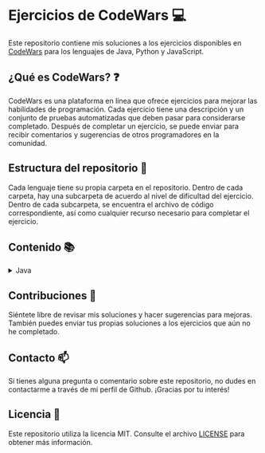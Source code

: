 # Ejercicios de CodeWars :computer:

Este repositorio contiene mis soluciones a los ejercicios disponibles en [CodeWars](https://www.codewars.com) para los
lenguajes de Java, Python y JavaScript.

## ¿Qué es CodeWars? :question:

CodeWars es una plataforma en línea que ofrece ejercicios para mejorar las habilidades de programación. Cada ejercicio
tiene una descripción y un conjunto de pruebas automatizadas que deben pasar para considerarse completado. Después de
completar un ejercicio, se puede enviar para recibir comentarios y sugerencias de otros programadores en la comunidad.

## Estructura del repositorio :file_folder:

Cada lenguaje tiene su propia carpeta en el repositorio. Dentro de cada carpeta, hay una subcarpeta de acuerdo al nivel
de dificultad del ejercicio. Dentro de cada subcarpeta, se encuentra el archivo de código correspondiente, así como
cualquier recurso necesario para completar el ejercicio.

## Contenido :books:

<details>
  <summary>Java</summary>
  <ul>
    <details>
      <summary>8 kyu</summary>
      <ol type="1">
        <li><a href="/src/main/java/kyu8/Quadrant.java">Quadrants</a></li>
        <li><a href="/src/main/java/kyu8/QuarterOfTheYear.java">Quarter of the year</a></li>
        <li><a href="/src/main/java/kyu8/WolvesAndSheep.java">A wolf in sheep's clothing</a></li>
        <li><a href="/src/main/java/kyu8/TotalPoints.java">Total amount of points</a></li>
        <li><a href="/src/main/java/kyu8/Pillars.java">Pillars</a></li>
        <li><a href="/src/main/java/kyu8/TwiceAsOld.java">Twice as old</a></li>
        <li><a href="/src/main/java/kyu8/SumOfDifferencesInArray.java">Sum of differences in array</a></li>
        <li><a href="/src/main/java/kyu8/JustCountSheep.java">If you can't sleep, just count sheep!!</a></li>
        <li><a href="/src/main/java/kyu8/AreaOrPerimeter.java">Area or Perimeter</a></li>
        <li><a href="/src/main/java/kyu8/CatYearsDogYears.java">Cat years, Dog years</a></li>
        <li><a href="/src/main/java/kyu8/ReversedSequence.java">Reversed sequence</a></li>
        <li><a href="/src/main/java/kyu8/TheFeastOfManyBeasts.java">The Feast of Many Beasts</a></li>
        <li><a href="/src/main/java/kyu8/MultiplicationTableForNumber.java">Multiplication table for number</a></li>
        <li><a href="/src/main/java/kyu8/DayOfWeek.java">Return the day</a></li>
        <li><a href="/src/main/java/kyu8/CenturyFromYear.java">Century From Year</a></li>
        <li><a href="/src/main/java/kyu8/SimpleMultiplication.java">Simple multiplication</a></li>
        <li><a href="/src/main/java/kyu8/SortMyTextbooks.java">Sort My Textbooks</a></li>
        <li><a href="/src/main/java/kyu8/InvertValues.java">Invert values</a></li>
        <li><a href="/src/main/java/kyu8/WillThereBeEnoughSpace.java">Will there be enough space?</a></li>
        <li><a href="/src/main/java/kyu8/IsHeGonnaSurvive.java">Is he gonna survive?</a></li>
        <li><a href="/src/main/java/kyu8/SwitchItUp.java">Switch it Up!</a></li>
        <li><a href="/src/main/java/kyu8/FindThePosition.java">Find the position!</a></li>
        <li><a href="/src/main/java/kyu8/WillYouMakeIt.java">Will you make it?</a></li>
        <li><a href="/src/main/java/kyu8/ArrayPlusArray.java">Array plus array</a></li>
        <li><a href="/src/main/java/kyu8/AllStarCodeChallenge.java">All Star Code Challenge </a></li>
        <li><a href="/src/main/java/kyu8/TrafficLights.java">Traffic light</a></li>
        <li><a href="/src/main/java/kyu8/ReduceButGrow.java">Reduce but Grow</a></li>
        <li><a href="/src/main/java/kyu8/SumMixedArray.java">Sum Mixed Array</a></li>
        <li><a href="/src/main/java/kyu8/RemoveStringSpaces.java">Remove String Spaces</a></li>
        <li><a href="/src/main/java/kyu8/ConvertAStringToAnArray.java">Convert a string to an array</a></li>
        <li><a href="/src/main/java/kyu8/CalculateAverage.java">Calculate average</a></li>
        <li><a href="/src/main/java/kyu8/StringRepeat.java">String repeat</a></li>
        <li><a href="/src/main/java/kyu8/MakeUpperCase.java">Make UpperCase</a></li>
        <li><a href="/src/main/java/kyu8/LostWithoutAMap.java">Lost Without a Map</a></li>
        <li><a href="/src/main/java/kyu8/FakeBinary.java">Fake Binary</a></li>
        <li><a href="/src/main/java/kyu8/AbbreviateATwoWordName.java">Abbreviate a Two Word Name</a></li>
        <li><a href="/src/main/java/kyu8/FindMaximumAndMinimumValuesOfAList.java">Find Maximum and Minimum Values of a List</a></li>
        <li><a href="/src/main/java/kyu8/SumOfPositive.java">Sum of positive</a></li>
        <li><a href="/src/main/java/kyu8/RemoveExclamationMarks.java">Remove exclamation marks</a></li>
        <li><a href="/src/main/java/kyu8/YouOnlyNeedOne.java">You only need one</a></li>
        <li><a href="/src/main/java/kyu8/BasicMathematicalOperations.java">Basic Mathematical Operations</a></li>
        <li><a href="/src/main/java/kyu8/NoZerosForHeros.java">No zeros for heros</a></li>
        <li><a href="/src/main/java/kyu8/OppositeNumber.java">Opposite number</a></li>
        <li><a href="/src/main/java/kyu8/DoubleChar.java">Double Char</a></li>
        <li><a href="/src/main/java/kyu8/CountTheMonkeys.java">Count the Monkeys!</a></li>
        <li><a href="/src/main/java/kyu8/RemoveFirstAndLastCharacter.java">Remove First and Last Character</a></li>
        <li><a href="/src/main/java/kyu8/SumWithoutHighestAndLowestNumber.java">Sum without highest and lowest number</a></li>
        <li><a href="/src/main/java/kyu8/CountOfPositivesSumOfNegatives.java">Count of positives / sum of negatives</a></li>
        <li><a href="/src/main/java/kyu8/DidSheSayHallo.java">Did she say hallo?</a></li>
        <li><a href="/src/main/java/kyu8/MessiGoalsFunction.java">Grasshopper - Messi goals function</a></li>
        <li><a href="/src/main/java/kyu8/HowGoodAreYouReally.java">How good are you really?</a></li>
        <li><a href="/src/main/java/kyu8/FilteringEvenNumbers.java">Filtering even numbers (Bug Fixes)</a></li>
        <li><a href="/src/main/java/kyu8/GrasshopperSummation.java">Grasshopper - Summation</a></li>
        <li><a href="/src/main/java/kyu8/GrasshopperBasicFunctionFixer.java">Grasshopper - Basic Function Fixer</a></li>
        <li><a href="/src/main/java/kyu8/GrasshopperMessiGoals.java">Grasshopper - Messi Goals</a></li>
        <li><a href="/src/main/java/kyu8/GrasshopperDebugSayHello.java">Grasshopper - Debug sayHello</a></li>
        <li><a href="/src/main/java/kyu8/ThirdAngleOfATriangle.java">Third Angle of a Triangle</a></li>
        <li><a href="/src/main/java/kyu8/PythagoreanTriple.java">Pythagorean Triple</a></li>
        <li><a href="/src/main/java/kyu8/GrasshopperGradeBook.java">Grasshopper - Grade book</a></li>
        <li><a href="/src/main/java/kyu8/AlternatingCase.java">Alternating Case</a></li>
        <li><a href="/src/main/java/kyu8/ClassicHelloWorld.java">Classic Hello World</a></li>
        <li><a href="/src/main/java/kyu8/ReversedStrings.java">Reversed Strings</a></li>
        <li><a href="/src/main/java/kyu8/ConvertANumberToAString.java">Convert a Number to a String</a></li>
        <li><a href="/src/main/java/kyu8/ConvertAStringToANumber.java">Convert a String to a Number</a></li>
        <li><a href="/src/main/java/kyu8/GrasshopperPersonalizedMessage.java">Grasshopper - Personalized Message</a></li>
        <li><a href="/src/main/java/kyu8/ReturningStrings.java">Returning Strings</a></li>
        <li><a href="/src/main/java/kyu8/VowelRemover.java">Vowel remover</a></li>
        <li><a href="/src/main/java/kyu8/WelcomeToTheCity.java">Welcome to the City</a></li>
        <li><a href="/src/main/java/kyu8/AreYouPlayingBanjo.java">Are You Playing Banjo?</a></li>
        <li><a href="/src/main/java/kyu8/WellOfIdeasEasyVersion.java">Well of Ideas - Easy Version</a></li>
        <li><a href="/src/main/java/kyu8/TheWideMouthedFrog.java">The Wide-Mouthed frog!</a></li>
        <li><a href="/src/main/java/kyu8/SortAndStar.java">Sort and Star</a></li>
        <li><a href="/src/main/java/kyu8/CorrectTheMistakesOfTheCharacterRecognitionSoftware.java">Correct the mistakes of the character recognition software</a></li>
        <li><a href="/src/main/java/kyu8/ConvertABooleanToAString.java">Convert a Boolean to a String</a></li>
        <li><a href="/src/main/java/kyu8/SentenceSmash.java">Sentence Smash</a></li>
        <li><a href="/src/main/java/kyu8/DNAToRNAConversion.java">DNA to RNA Conversion</a></li>
        <li><a href="/src/main/java/kyu8/AStrangeTripToTheMarket.java">A Strange Trip to the Market</a></li>
        <li><a href="/src/main/java/kyu8/RemoveTheTime.java">Remove the time</a></li>
        <li><a href="/src/main/java/kyu8/ArrayMean.java">Grasshopper - Array Mean</a></li>
        <li><a href="/src/main/java/kyu8/SquareNSum.java">Square(n) Sum</a></li>
        <li><a href="/src/main/java/kyu8/LarioAndMuigiPipeProblem.java">Lario and Muigi Pipe Problem</a></li>
        <li><a href="/src/main/java/kyu8/DuckDuckGoose.java">Duck Duck Goose</a></li>
        <li><a href="/src/main/java/kyu8/RemovingElements.java">Removing Elements</a></li>
        <li><a href="/src/main/java/kyu8/VolumeOfACuboid.java">Volume of a Cuboid</a></li>
        <li><a href="/src/main/java/kyu8/SurfaceAreaAndVolumeOfABox.java">Surface Area and Volume of a Box</a></li>
        <li><a href="/src/main/java/kyu8/TheTernaryOperator.java">The Ternary Operator</a></li>
        <li><a href="/src/main/java/kyu8/NameMe.java">This is a problem</a></li>
        <li><a href="/src/main/java/kyu8/SaleHotdogs.java">if..else and ternary operator</a></li>
        <li><a href="/src/main/java/kyu8/BlueAndRedMarbles.java">Blue and red marbles</a></li>
        <li><a href="/src/main/java/kyu8/AreaOfASquare.java">Area of a Square</a></li>
        <li><a href="/src/main/java/kyu8/SquashTheBugsNotThedogs.java">Squash the bugs, not the dogs!</a></li>
        <li><a href="/src/main/java/kyu8/SumSmallNumbers.java">A + B</a></li>
        <li><a href="/src/main/java/kyu8/Multiply.java">Multiply</a></li>
        <li><a href="/src/main/java/kyu8/Swapper.java">Swap Values</a></li>
        <li><a href="/src/main/java/kyu8/HowDoICompareNumbers.java">How do I compare numbers?</a></li>
        <li><a href="/src/main/java/kyu8/IsItADigit.java">is it a digit?</a></li>
        <li><a href="/src/main/java/kyu8/SimpleValidationOfAUsernameWithRegex.java">Simple validation of a username with regex</a></li>
        <li><a href="/src/main/java/kyu8/EvenOrOdd.java">Even or Odd</a></li>
        <li><a href="/src/main/java/kyu8/KeepHydrated.java">Keep Hydrated!</a></li>
        <li><a href="/src/main/java/kyu8/CheckForFactor.java">Check for factor</a></li>
        <li><a href="/src/main/java/kyu8/DutyFree.java">Duty Free</a></li>
        <li><a href="/src/main/java/kyu8/PowersOfTwo.java">Powers of 2</a></li>
        <li><a href="/src/main/java/kyu8/IsYourPeriodLate.java">Is your period late?</a></li>
        <li><a href="/src/main/java/kyu8/Ship.java">Object Oriented Piracy</a></li>
        <li><a href="/src/main/java/kyu8/Ghost.java">Color Ghost</a></li>
        <li><a href="/src/main/java/kyu8/God.java">Basic subclasses - Adam and Eve</a></li>
        <li><a href="/src/main/java/kyu8/Cube.java">Playing with cubes I</a></li>
        <li><a href="/src/main/java/kyu8/HQ.java">HQ9+</a></li>
        <li><a href="/src/main/java/kyu8/DifferenceOfVolumesOfCuboids.java">Difference of Volumes of Cuboids</a></li>
        <li><a href="/src/main/java/kyu8/ReplaceAllVowelToExclamationMarkInTheSentence.java">Replace all vowel to exclamation mark in the sentence</a></li>
        <li><a href="/src/main/java/kyu8/IsItEven.java">Is it even?</a></li>
        <li><a href="/src/main/java/kyu8/CalculateBMI.java">Calculate BMI</a></li>
        <li><a href="/src/main/java/kyu8/LeonardoDicaprioAndOscars.java">Leonardo Dicaprio and Oscars</a></li>
        <li><a href="/src/main/java/kyu8/ReturnNegative.java">Return Negative</a></li>
        <li><a href="/src/main/java/kyu8/SchoolPaperwork.java">School Paperwork</a></li>
        <li><a href="/src/main/java/kyu8/Cockroach.java">Cockroach</a></li>
        <li><a href="/src/main/java/kyu8/FormattingDecimalPlaces.java">Formatting decimal places</a></li>
        <li><a href="/src/main/java/kyu8/ParseNiceIntFromCharProblem.java">Parse nice int from char problem</a></li>
        <li><a href="/src/main/java/kyu8/SumOfMultiples.java">Sum of Multiples</a></li>
        <li><a href="/src/main/java/kyu8/SumOfMultiples.java">Rock Paper Scissors!</a></li>
        <li><a href="/src/main/java/kyu8/HelloWorld.java">Hello World</a></li>
        <li><a href="/src/main/java/kyu8/SquaringAnArgument.java">Squaring an argument</a></li>
        <li><a href="/src/main/java/kyu8/SleighAuthentication.java">Sleigh Authentication</a></li>
        <li><a href="/src/main/java/kyu8/KataExampleTwist.java">Kata Example Twist</a></li>
        <li><a href="/src/main/java/kyu8/ConvertBooleanValuesToStringsYesOrNo.java">Convert boolean values to strings Yes or No</a></li>
        <li><a href="/src/main/java/kyu8/SumArrays.java">Sum Arrays</a></li>
        <li><a href="/src/main/java/kyu8/YouCannotCodeUnderPressure.java">You Can't Code Under Pressure</a></li>
        <li><a href="/src/main/java/kyu8/TakeTheFirstNElements.java">Take the First N Elements</a></li>
        <li><a href="/src/main/java/kyu8/TrueForAll.java">True for All</a></li>
        <li><a href="/src/main/java/kyu8/Plural.java">Plural</a></li>
        <li><a href="/src/main/java/kyu8/OppositesAttract.java">Opposites Attract</a></li>
        <li><a href="/src/main/java/kyu8/CountingSheep.java">Counting sheep</a></li>
        <li><a href="/src/main/java/kyu8/ConvertNumberToReversedArrayOfDigits.java">Convert number to reversed array of digits</a></li>
        <li><a href="/src/main/java/kyu8/FindTheSmallestIntegerInTheArray.java">Find the smallest integer in the array</a></li>
        <li><a href="/src/main/java/kyu8/GetCharacterFromASCIIValue.java">get character from ASCII Value</a></li>
        <li><a href="/src/main/java/kyu8/WhatIsBetween.java">What is between?</a></li>
        <li><a href="/src/main/java/kyu8/MergingSortedIntegerArrays.java">Merging sorted integer arrays (without duplicates)</a></li>
        <li><a href="/src/main/java/kyu8/CountByX.java">Count by X</a></li>
        <li><a href="/src/main/java/kyu8/TerminalGameMoveFunction.java">Terminal game move function</a></li>
        <li><a href="/src/main/java/kyu8/Welcome.java">Welcome</a></li>
        <li><a href="/src/main/java/kyu8/PrintingArrayElementsWithCommaDelimiters.java">Printing Array elements with Comma delimiters</a></li>
        <li><a href="/src/main/java/kyu8/RemoveNExclamationMarksInTheSentenceFromLeftToRight.java">Remove n exclamation marks in the sentence from left to right</a></li>
        <li><a href="/src/main/java/kyu8/MultipleOfIndex.java">Multiple of index</a></li>
        <li><a href="/src/main/java/kyu8/SetAlarm.java">Set Alarm</a></li>
        <li><a href="/src/main/java/kyu8/ANeedleInTheHaystack.java">A Needle in the Haystack</a></li>
        <li><a href="/src/main/java/kyu8/XOR.java">Exclusive "or" (xor) Logical Operator</a></li>
        <li><a href="/src/main/java/kyu8/FindTheFirstNonConsecutiveNumber.java">Find the first non-consecutive number</a></li>
        <li><a href="/src/main/java/kyu8/Clock.java">Clock</a></li>
        <li><a href="/src/main/java/kyu8/FuelCalculatorTotalCost.java">Fuel Calculator: Total Cost</a></li>
        <li><a href="/src/main/java/kyu8/StringTemplates.java">String Templates</a></li>
        <li><a href="/src/main/java/kyu8/ReversedWords.java">Reversed Words</a></li>
        <li><a href="/src/main/java/kyu8/KeepUpTheHoop.java">Keep up the hoop</a></li>
        <li><a href="/src/main/java/kyu8/TipCalculator.java">Tip Calculator</a></li>
        <li><a href="/src/main/java/kyu8/IsItANumber.java">Is it a number?</a></li>
        <li><a href="/src/main/java/kyu8/StringyStrings.java">Stringy Strings</a></li>
        <li><a href="/src/main/java/kyu8/ILoveYouALittleALotPassionatelyNotAtAll.java">I love you, a little , a lot, passionately ... not at all</a></li>
        <li><a href="/src/main/java/kyu8/GetTheMeanOfAnArray.java">Get the mean of an array</a></li>
        <li><a href="/src/main/java/kyu8/MyHeadIsAtTheWrongEnd.java">My head is at the wrong end!</a></li>
        <li><a href="/src/main/java/kyu8/UnfinishedLoop.java">Unfinished Loop</a></li>
        <li><a href="/src/main/java/kyu8/JennysSecretMessage.java">Jenny's secret message</a></li>
        <li><a href="/src/main/java/kyu8/PushAnObjectIntoArray.java">Push a hash/an object into array</a></li>
        <li><a href="/src/main/java/kyu8/BasicVariableAssignment.java">Basic variable assignment</a></li>
        <li><a href="/src/main/java/kyu8/DoIGetABonus.java">Do I get a bonus?</a></li>
        <li><a href="/src/main/java/kyu8/IsNDivisibleByXAndY.java">Is n divisible by x and y?</a></li>
        <li><a href="/src/main/java/kyu8/UnexpectedParsing.java">Unexpected parsing</a></li>
        <li><a href="/src/main/java/kyu8/CountOddNumbersBelowN.java">Count Odd Numbers below n</a></li>
        <li><a href="/src/main/java/kyu8/GetNthEvenNumber.java">Get Nth Even Number</a></li>
        <li><a href="/src/main/java/kyu8/StaticElectrickery.java">Static electrickery</a></li>
        <li><a href="/src/main/java/kyu8/ReplaceAllDots.java">Replace all dots</a></li>
        <li><a href="/src/main/java/kyu8/GhostCode.java">Ghost code</a></li>
        <li><a href="/src/main/java/kyu8/HowManyStairsWillSuzukiClimbIn20Years.java">How many stairs will Suzuki climb in 20 years?</a></li>
        <li><a href="/src/main/java/kyu8/DebugCelsiusConverter.java">Debug Celsius Converter</a></li>
        <li><a href="/src/main/java/kyu8/TripleTrouble.java">Triple Trouble</a></li>
        <li><a href="/src/main/java/kyu8/MilesPerGallonToKilometersPerLiter.java">Miles per gallon to kilometers per liter</a></li>
        <li><a href="/src/main/java/kyu8/ToSquareOrNotToSquare.java">To square(root) or not to square(root)</a></li>
        <li><a href="/src/main/java/kyu8/FindNumbersWhichAreDivisibleByGivenNumber.java">Find numbers which are divisible by given number</a></li>
        <li><a href="/src/main/java/kyu8/IndexOfAnElementInAnArray.java">Index of an element in an array</a></li>
        <li><a href="/src/main/java/kyu8/EasyLogs.java">Easy logs</a></li>
        <li><a href="/src/main/java/kyu8/BinToDecimal.java">Bin to Decimal</a></li>
        <li><a href="/src/main/java/kyu8/HexToDecimal.java">Hex to Decimal</a></li>
        <li><a href="/src/main/java/kyu8/ConvertToBinary.java">Convert to Binary</a></li>
        <li><a href="/src/main/java/kyu8/SmallestUnusedID.java">Smallest unused ID</a></li>
        <li><a href="/src/main/java/kyu8/WilsonPrime.java">Wilson primes</a></li>
        <li><a href="/src/main/java/kyu8/CountingCharacters.java">Counting Characters</a></li>
        <li><a href="/src/main/java/kyu8/NameOnBillboard.java">Name on billboard</a></li>
        <li><a href="/src/main/java/kyu8/AgeRangeCompatibilityEquation.java">Age Range Compatibility Equation</a></li>
        <li><a href="/src/main/java/kyu8/FindMultiplesOfANumber.java">Find Multiples of a Number</a></li>
        <li><a href="/src/main/java/kyu8/FindTheIntegral.java">Find the Integral</a></li>
        <li><a href="/src/main/java/kyu8/FindTheSlope.java">Find the Slope</a></li>
        <li><a href="/src/main/java/kyu8/TransportationOnVacation.java">Transportation on vacation</a></li>
        <li><a href="/src/main/java/kyu8/Polygon.java">Circles in Polygons</a></li>
        <li><a href="/src/main/java/kyu8/CompareWithinMargin.java">Compare within margin</a></li>
        <li><a href="/src/main/java/kyu8/HowOldWillIBeIn2099.java">How old will I be in 2099?</a></li>
        <li><a href="/src/main/java/kyu8/DetermineOffspringSexBasedOnGenesXXAndXYChromosomes.java">Determine offspring sex based on genes XX and XY chromosomes</a></li>
        <li><a href="/src/main/java/kyu8/LocalizeTheBarycenterOfATriangle.java">Localize The Barycenter of a Triangle</a></li>
        <li><a href="/src/main/java/kyu8/NeverVisitA.java">Never visit a</a></li>
        <li><a href="/src/main/java/kyu8/PointsOfReflection.java">Points of Reflection</a></li>
        <li><a href="/src/main/java/kyu8/CollatzConjecture.java">Collatz Conjecture</a></li>
        <li><a href="/src/main/java/kyu8/FindNearestSquareNumber.java">Find Nearest square number</a></li>
        <li><a href="/src/main/java/kyu8/GetPlanetNameByID.java">Get Planet Name By ID</a></li>
        <li><a href="/src/main/java/kyu8/SharkPontoon.java">Shark Pontoon</a></li>
        <li><a href="/src/main/java/kyu8/GravityFlip.java">Gravity Flip</a></li>
        <li><a href="/src/main/java/kyu8/UpAndDownTheStringGrows.java">Up and down, the string grows</a></li>
        <li><a href="/src/main/java/kyu8/Codewarrior.java">Codewarrior</a></li>
        <li><a href="/src/main/java/kyu8/StringCombiner.java">Grasshopper - Combine strings</a></li>
        <li><a href="/src/main/java/kyu8/RemoveDuplicatesFromList.java">Remove duplicates from list</a></li>
        <li><a href="/src/main/java/kyu8/TerminalGameCombatFunction.java">Grasshopper - Terminal game combat function</a></li>
        <li><a href="/src/main/java/kyu8/Grader.java">Grader</a></li>
        <li><a href="/src/main/java/kyu8/RemoveAllExclamationMarksFromSentence.java">Remove all exclamation marks from sentence but ensure a exclamation mark at the end of string</a></li>
        <li><a href="/src/main/java/kyu8/MultiplyTheNumber.java">Multiply the number</a></li>
        <li><a href="/src/main/java/kyu8/StringCleaning.java">String cleaning</a></li>
        <li><a href="/src/main/java/kyu8/GrasshopperTerminalGame.java">Grasshopper - Terminal Game 1</a></li>
        <li><a href="/src/main/java/kyu8/Collinearity.java">Collinearity</a></li>
        <li><a href="/src/main/java/kyu8/CSVRepresentationOfArray.java">CSV representation of array</a></li>
        <li><a href="/src/main/java/kyu8/ShortLongShort.java">Short Long Short</a></li>
        <li><a href="/src/main/java/kyu8/TheIfFunction.java">The If Function</a></li>
        <li><a href="/src/main/java/kyu8/GenerateRangeOfIntegers.java">Generate Range Of Integers</a></li>
        <li><a href="/src/main/java/kyu8/IsTheStringUppercase.java">Is the String Uppercase</a></li>
        <li><a href="/src/main/java/kyu8/PriceOfMangoes.java">Price Of Mangoes</a></li>
        <li><a href="/src/main/java/kyu8/StudentsFinalGrade.java">Students Final Grade</a></li>
        <li><a href="/src/main/java/kyu8/FloatingPointComparison.java">Floating point comparison</a></li>
        <li><a href="/src/main/java/kyu8/FindOutWhetherTheShapeIsACube.java">Find Out Whether The Shape Is A Cube</a></li>
        <li><a href="/src/main/java/kyu8/PlayingWithCubesII.java">Playing With Cubes II</a></li>
        <li><a href="/src/main/java/kyu8/ClosestElevator.java">Closest Elevator</a></li>
        <li><a href="/src/main/java/kyu8/ExpressionsMatter.java">Expressions Matter</a></li>
        <li><a href="/src/main/java/kyu8/FindTheForceOfGravityBetweenTwoObjects.java">Find The Force Of Gravity Between Two Objects</a></li>
        <li><a href="/src/main/java/kyu8/AddLength.java">Add Length</a></li>
        <li><a href="/src/main/java/kyu8/IfElseSyntaxDebug.java">Grasshopper - If/else syntax debug</a></li>
        <li><a href="/src/main/java/kyu8/DrawStairs.java">Draw Stairs</a></li>
        <li><a href="/src/main/java/kyu8/DrinkAbout.java">Drink About</a></li>
        <li><a href="/src/main/java/kyu8/MakingSixToast.java">BASIC: Making Six Toast</a></li>
        <li><a href="/src/main/java/kyu8/SumTheStrings.java">Sum The Strings</a></li>
        <li><a href="/src/main/java/kyu8/UsdCny.java">USD CNY</a></li>
        <li><a href="/src/main/java/kyu8/ClassyExtentions.java">Classy Extentions</a></li>
        <li><a href="/src/main/java/kyu8/SimpleCalculator.java">Simple Calculator</a></li>
      </ol>
    </details>
    <details>
      <summary>7 kyu</summary>
      <ol type="1">
        <li><a href="/src/main/java/kyu7/DotCalculator.java">Dot Calculator</a></li>
        <li><a href="/src/main/java/kyu7/Last.java">Last</a></li>
        <li><a href="/src/main/java/kyu7/FunWithListsLength.java">Fun with lists: length</a></li>
        <li><a href="/src/main/java/kyu7/UnluckyDays.java">Unlucky Days</a></li>
        <li><a href="/src/main/java/kyu7/LeapYears.java">Leap Years</a></li>
        <li><a href="/src/main/java/kyu7/AgeIndays.java">Age in days</a></li>
        <li><a href="/src/main/java/kyu7/SumOfOddNumbers.java">Sum of odd numbers</a></li>
        <li><a href="/src/main/java/kyu7/SortArrays.java">Sort arrays</a></li>
        <li><a href="/src/main/java/kyu7/SortTheGiftCode.java">Sort the Gift Code</a></li>
        <li><a href="/src/main/java/kyu7/WithoutTheLetterE.java">Without the letter E</a></li>
        <li><a href="/src/main/java/kyu7/GetTheMiddleCharacter.java">Get the Middle Character</a></li>
        <li><a href="/src/main/java/kyu7/Ch4113ng3.java">Ch4113ng3</a></li>
        <li><a href="/src/main/java/kyu7/RemoveDuplicateWords.java">Remove duplicate words</a></li>
        <li><a href="/src/main/java/kyu7/FindTheIndexOfTheSecondOccurrenceOfALetterInAString.java">Find the index of the second occurrence of a letter in a string</a></li>
        <li><a href="/src/main/java/kyu7/SimpleRemoveDuplicates.java">Simple remove duplicates</a></li>
        <li><a href="/src/main/java/kyu7/SortedYesNoHow.java">Sorted? yes? no? how?</a></li>
        <li><a href="/src/main/java/kyu7/OddEvenStringSort.java">Odd-Even String Sort</a></li>
        <li><a href="/src/main/java/kyu7/HowManyArguments.java">How many arguments</a></li>
        <li><a href="/src/main/java/kyu7/LengthAndTwoValues.java">Length and two values</a></li>
        <li><a href="/src/main/java/kyu7/Null.java">Null</a></li>
        <li><a href="/src/main/java/kyu7/LastSurvivor.java">Last Survivor</a></li>
        <li><a href="/src/main/java/kyu7/DoubleValueEveryNextCall.java">Double value every next call</a></li>
        <li><a href="/src/main/java/kyu7/FourSeven.java">Four/Seven</a></li>
        <li><a href="/src/main/java/kyu7/MaxMinArrays.java">Max-min arrays</a></li>
        <li><a href="/src/main/java/kyu7/IsItNegativeZero.java">Is It Negative Zero</a></li>
        <li><a href="/src/main/java/kyu7/PlusMinusCount.java">Plus - minus - plus - plus - ... - Count</a></li>
        <li><a href="/src/main/java/kyu7/SimpleLetterRemoval.java">Simple letter removal</a></li>
        <li><a href="/src/main/java/kyu7/SimpleStringReversal.java">Simple string reversal</a></li>
        <li><a href="/src/main/java/kyu7/PredictYourAge.java">Predict your age</a></li>
        <li><a href="/src/main/java/kyu7/RemoveConsecutiveDuplicateWords.java">Remove consecutive duplicate words</a></li>
        <li><a href="/src/main/java/kyu7/FixStringCase.java">Fix string case</a></li>
        <li><a href="/src/main/java/kyu7/SingleDigit.java">Single digit</a></li>
        <li><a href="/src/main/java/kyu7/ResponsibleDrinking.java">Responsible Drinking</a></li>
        <li><a href="/src/main/java/kyu7/Fixme1234.java">FIXME: 1, 2, 3, 4</a></li>
        <li><a href="/src/main/java/kyu7/AlternateCapitalization.java">Alternate capitalization</a></li>
        <li><a href="/src/main/java/kyu7/MostDigits.java">Most digits</a></li>
        <li><a href="/src/main/java/kyu7/CountConsonants.java">Count consonants</a></li>
        <li><a href="/src/main/java/kyu7/Covfefe.java">Covfefe</a></li>
        <li><a href="/src/main/java/kyu7/StringMerge.java">String Merge!</a></li>
        <li><a href="/src/main/java/kyu7/EliminateTheIntrudersBitManipulation.java">Eliminate the intruders! Bit manipulation</a></li>
        <li><a href="/src/main/java/kyu7/ReverseTheBitsInAnInteger.java">Reverse the bits in an integer</a></li>
        <li><a href="/src/main/java/kyu7/DeltaBits.java">Delta Bits</a></li>
        <li><a href="/src/main/java/kyu7/IsItAEightBitSignedNumber.java">is it a eight bit signed number?</a></li>
        <li><a href="/src/main/java/kyu7/LombokEncapsulation.java">Lombok Encapsulation</a></li>
        <li><a href="/src/main/java/kyu7/ConsecutiveLetters.java">Consecutive letters</a></li>
        <li><a href="/src/main/java/kyu7/CheckThreeAndTwo.java">Check three and two</a></li>
        <li><a href="/src/main/java/kyu7/FormTheMinimum.java">Form The Minimum</a></li>
        <li><a href="/src/main/java/kyu7/SortingTheOddway.java">Sorting the Odd way!</a></li>
        <li><a href="/src/main/java/kyu7/InspiringStrings.java">Inspiring Strings</a></li>
        <li><a href="/src/main/java/kyu7/DisagreeableAscii.java">Disagreeable ascii</a></li>
        <li><a href="/src/main/java/kyu7/FilterTheNumber.java">Filter the number</a></li>
        <li><a href="/src/main/java/kyu7/Switcheroo.java">Switcheroo</a></li>
        <li><a href="/src/main/java/kyu7/SplitInParts.java">Split In Parts</a></li>
        <li><a href="/src/main/java/kyu7/GreetMe.java">Greet Me</a></li>
        <li><a href="/src/main/java/kyu7/VowelCount.java">Vowel Count</a></li>
        <li><a href="/src/main/java/kyu7/HighestAndLowest.java">Highest and Lowest</a></li>
        <li><a href="/src/main/java/kyu7/AlphabetWar.java">Alphabet war</a></li>
        <li><a href="/src/main/java/kyu7/InsertDashes.java">Insert dashes</a></li>
        <li><a href="/src/main/java/kyu7/ReverseWords.java">Reverse words</a></li>
        <li><a href="/src/main/java/kyu7/CaffeineScript.java">Caffeine Script</a></li>
        <li><a href="/src/main/java/kyu7/KeypadHorror.java">Keypad horror</a></li>
        <li><a href="/src/main/java/kyu7/Backronym.java">makeBackronym</a></li>
        <li><a href="/src/main/java/kyu7/CharacterCounter.java">Character Counter</a></li>
        <li><a href="/src/main/java/kyu7/StringEndsWith.java">String ends with?</a></li>
        <li><a href="/src/main/java/kyu7/ShorterConcatReverseLonger.java">Shorter concat [reverse longer]</a></li>
        <li><a href="/src/main/java/kyu7/ScrabbleScore.java">Scrabble Score</a></li>
        <li><a href="/src/main/java/kyu7/ShiftLeft.java">Shift Left</a></li>
        <li><a href="/src/main/java/kyu7/BuildASquare.java">Build a square</a></li>
        <li><a href="/src/main/java/kyu7/SimpleStringCharacters.java">Simple string characters</a></li>
        <li><a href="/src/main/java/kyu7/PizzaPayments.java">Pizza Payments</a></li>
        <li><a href="/src/main/java/kyu7/IndexedCapitalization.java">Indexed capitalization</a></li>
        <li><a href="/src/main/java/kyu7/SurviveTheAttack.java">Survive the attack</a></li>
        <li><a href="/src/main/java/kyu7/AlphabeticalSequence.java">Alphabetical Sequence</a></li>
        <li><a href="/src/main/java/kyu7/HidePasswordFromJdbcUrl.java">Hide password from jdbc url</a></li>
        <li><a href="/src/main/java/kyu7/SumOfNumbersFrom0ToN.java">Sum of numbers from 0 to N</a></li>
        <li><a href="/src/main/java/kyu7/GetFullName.java">FIXME: Get Full Name</a></li>
        <li><a href="/src/main/java/kyu7/OddOrEven.java">Odd or Even?</a></li>
        <li><a href="/src/main/java/kyu7/WordValues.java">Word values</a></li>
        <li><a href="/src/main/java/kyu7/CatYearsDogYears.java">Cat Years, Dog Years (2)</a></li>
        <li><a href="/src/main/java/kyu7/Incrementer.java">Incrementer</a></li>
        <li><a href="/src/main/java/kyu7/SumOfCubes.java">Sum of Cubes</a></li>
        <li><a href="/src/main/java/kyu7/HoursToSeconds.java">FIXME: Hours to Seconds</a></li>
        <li><a href="/src/main/java/kyu7/ReverseLetter.java">Reverse Letter</a></li>
        <li><a href="/src/main/java/kyu7/DifferenceBetweenYears.java">Difference between years</a></li>
        <li><a href="/src/main/java/kyu7/ShortestWord.java">Shortest Word</a></li>
        <li><a href="/src/main/java/kyu7/SimpleBeadsCount.java">Simple beads count</a></li>
        <li><a href="/src/main/java/kyu7/TidyNumber.java">Tidy Number</a></li>
        <li><a href="/src/main/java/kyu7/SpecialNumber.java">Special Number</a></li>
        <li><a href="/src/main/java/kyu7/MeanVsMedian.java">Mean vs. Median</a></li>
        <li><a href="/src/main/java/kyu7/NumberOfDecimalDigits.java">Number of Decimal Digits</a></li>
        <li><a href="/src/main/java/kyu7/DebugSumOfDigitsOfANumber.java">Debug Sum of Digits of a Number</a></li>
        <li><a href="/src/main/java/kyu7/LetsSplitThisJoint.java">FIXME: Let's split this joint</a></li>
        <li><a href="/src/main/java/kyu7/DigitsExplosion.java">Digits explosion</a></li>
        <li><a href="/src/main/java/kyu7/TwoNumbersArePositive.java">Two numbers are positive</a></li>
        <li><a href="/src/main/java/kyu7/AnagramDetection.java">Anagram Detection</a></li>
        <li><a href="/src/main/java/kyu7/RemoveAllExclamationMarksFromTheEndOfWords.java">Remove all exclamation marks from the end of words</a></li>
        <li><a href="/src/main/java/kyu7/MoveAllExclamationMarksToTheEndOfTheSentence.java">Move all exclamation marks to the end of the sentence</a></li>
        <li><a href="/src/main/java/kyu7/SimpleEviternityNumbers.java">Simple eviternity numbers</a></li>
        <li><a href="/src/main/java/kyu7/Factorial.java">Factorial</a></li>
        <li><a href="/src/main/java/kyu7/FindMinAndMax.java">Find min and max</a></li>
        <li><a href="/src/main/java/kyu7/DescribeAList.java">Describe a list</a></li>
        <li><a href="/src/main/java/kyu7/AlternateCase.java">Alternate case</a></li>
        <li><a href="/src/main/java/kyu7/SumAListButIgnoreAnyDuplicates.java">Sum a list but ignore any duplicates</a></li>
        <li><a href="/src/main/java/kyu7/Fibonacci.java">Fibonacci</a></li>
        <li><a href="/src/main/java/kyu7/Vaporcode.java">Vaporcode</a></li>
        <li><a href="/src/main/java/kyu7/TheOfficeOneOuted.java">The Office I - Outed</a></li>
        <li><a href="/src/main/java/kyu7/RockPaperScissorsLizardSpock.java">Rock Paper Scissors Lizard Spock</a></li>
        <li><a href="/src/main/java/kyu7/OrderedCountOfCharacters.java">Ordered Count of Characters</a></li>
        <li><a href="/src/main/java/kyu7/Song.java">What a "Classy" Song</a></li>
        <li><a href="/src/main/java/kyu7/Block.java">Building Blocks</a></li>
        <li><a href="/src/main/java/kyu7/Spacify.java">Spacify</a></li>
        <li><a href="/src/main/java/kyu7/ToLeetSpeak.java">ToLeetSpeak</a></li>
        <li><a href="/src/main/java/kyu7/SmallEnoughBeginner.java">Small enough? - Beginner</a></li>
        <li><a href="/src/main/java/kyu7/GameInput.java">WASD Movement</a></li>
        <li><a href="/src/main/java/kyu7/RegexpBasicsIsItALetter.java">Regexp Basics - is it a letter?</a></li>
        <li><a href="/src/main/java/kyu7/RegexpBasicsIsItAVowel.java">Regexp Basics - is it a vowel?</a></li>
        <li><a href="/src/main/java/kyu7/HeronsFormula.java">Heron's formula</a></li>
        <li><a href="/src/main/java/kyu7/BumpsInTheRoad.java">Bumps in the Road</a></li>
        <li><a href="/src/main/java/kyu7/Dictionary.java">Interactive Dictionary</a></li>
        <li><a href="/src/main/java/kyu7/PaulsMisery.java">Paul's Misery</a></li>
        <li><a href="/src/main/java/kyu7/SelectiveFearOfnumbers.java">Selective fear of numbers</a></li>
        <li><a href="/src/main/java/kyu7/WhatIsTheFlag.java">What is the flag?</a></li>
        <li><a href="/src/main/java/kyu7/MathPow.java">Math.pow?</a></li>
        <li><a href="/src/main/java/kyu7/PrinterErrors.java">Printer Errors</a></li>
        <li><a href="/src/main/java/kyu7/LuckyNumber.java">Lucky number</a></li>
        <li><a href="/src/main/java/kyu7/SquareEveryDigit.java">Square Every Digit</a></li>
        <li><a href="/src/main/java/kyu7/BasicCalculator.java">Basic Calculator</a></li>
        <li><a href="/src/main/java/kyu7/RegexValidatePinCode.java">Regex validate PIN code</a></li>
        <li><a href="/src/main/java/kyu7/ListFiltering.java">List Filtering</a></li>
        <li><a href="/src/main/java/kyu7/CompleteThePatternOne.java">Complete The Pattern #1</a></li>
        <li><a href="/src/main/java/kyu7/CompleteThePatternTwo.java">Complete The Pattern #2</a></li>
        <li><a href="/src/main/java/kyu7/NumberStarLadder.java">Number-Star ladder</a></li>
        <li><a href="/src/main/java/kyu7/LostNumberInNumberSequence.java">Lost number in number sequence</a></li>
        <li><a href="/src/main/java/kyu7/WhereIsTHB.java">Where is THB?</a></li>
        <li><a href="/src/main/java/kyu7/ChangingLetters.java">Changing letters</a></li>
        <li><a href="/src/main/java/kyu7/LunarMathematicsAddition.java">Lunar Mathematics: Addition</a></li>
        <li><a href="/src/main/java/kyu7/RowWeights.java">Row Weights</a></li>
        <li><a href="/src/main/java/kyu7/DisariumNumber.java">Disarium Number</a></li>
        <li><a href="/src/main/java/kyu7/SumOfTwoIntegers.java">Sum of Two Integers</a></li>
        <li><a href="/src/main/java/kyu7/MovesTen.java">Move 10</a></li>
        <li><a href="/src/main/java/kyu7/RegexpBasicsParsingPrices.java">Regexp basics - parsing prices</a></li>
        <li><a href="/src/main/java/kyu7/FormattingDecimalPlacesOne.java">Formatting decimal places #1</a></li>
        <li><a href="/src/main/java/kyu7/MaximumLengthDifference.java">Maximum Length Difference</a></li>
        <li><a href="/src/main/java/kyu7/TwoToOne.java">Two to One</a></li>
        <li><a href="/src/main/java/kyu7/CalculateMeanAndConcatenateString.java">Calculate mean and concatenate string</a></li>
        <li><a href="/src/main/java/kyu7/ZebulansNightmare.java">Zebulans Nightmare</a></li>
        <li><a href="/src/main/java/kyu7/Quicksum.java">Quicksum</a></li>
        <li><a href="/src/main/java/kyu7/ValidSpacing.java">Valid Spacing</a></li>
        <li><a href="/src/main/java/kyu7/AntiString.java">ANTISTRING</a></li>
        <li><a href="/src/main/java/kyu7/SuitcasePacking.java">Suitcase packing</a></li>
        <li><a href="/src/main/java/kyu7/UniqueStringCharacters.java">Unique string characters</a></li>
        <li><a href="/src/main/java/kyu7/StantonMeasure.java">Stanton measure</a></li>
        <li><a href="/src/main/java/kyu7/PossibilitiesArray.java">Possibilities Array</a></li>
        <li><a href="/src/main/java/kyu7/HowLongShouldYouCookThisFor.java">How long should you cook this for?</a></li>
        <li><a href="/src/main/java/kyu7/DecimalDecomposition.java">Decimal decomposition</a></li>
        <li><a href="/src/main/java/kyu7/HowLongShouldYouCookThisFor.java">How long should you cook this for?</a></li>
        <li><a href="/src/main/java/kyu7/SumOfNumbers.java">Beginner Series #3 Sum of Numbers</a></li>
        <li><a href="/src/main/java/kyu7/BasicsGeneratorsOne.java">Basics - Generators #1</a></li>
        <li><a href="/src/main/java/kyu7/MultiplicationGeneratorsTwo.java">Multiplication - Generators #2</a></li>
        <li><a href="/src/main/java/kyu7/AutomorphicNumber.java">Automorphic Number</a></li>
        <li><a href="/src/main/java/kyu7/JumpingNumber.java">Jumping Number</a></li>
        <li><a href="/src/main/java/kyu7/FoldingYourWayToTheMoon.java">Folding your way to the moon</a></li>
        <li><a href="/src/main/java/kyu7/ConvertingFromBase10To16.java">Converting from base 10 to 16</a></li>
        <li><a href="/src/main/java/kyu7/GrowthOfAPopulation.java">Growth of a Population</a></li>
        <li><a href="/src/main/java/kyu7/VeryEvenNumbers.java">Very Even Numbers</a></li>
        <li><a href="/src/main/java/kyu7/LargeSum.java">Large sum</a></li>
        <li><a href="/src/main/java/kyu7/DisemvowelTrolls.java">Disemvowel Trolls</a></li>
        <li><a href="/src/main/java/kyu7/AlternateSquareSum.java">Alternate Square Sum</a></li>
        <li><a href="/src/main/java/kyu7/DescendingOrder.java">Descending Order</a></li>
        <li><a href="/src/main/java/kyu7/ExesAndOhs.java">Exes and Ohs</a></li>
        <li><a href="/src/main/java/kyu7/Isograms.java">Isograms</a></li>
        <li><a href="/src/main/java/kyu7/FactorialWithException.java">Factorial</a></li>
        <li><a href="/src/main/java/kyu7/OverflowingWithJoy.java">Overflowing with joy</a></li>
        <li><a href="/src/main/java/kyu7/NameArrayCapping.java">Name Array Capping</a></li>
        <li><a href="/src/main/java/kyu7/ChineseZodiac.java">Chinese Zodiac</a></li>
        <li><a href="/src/main/java/kyu7/IsThisATriangle.java">Is this a triangle?</a></li>
        <li><a href="/src/main/java/kyu7/JadenCasingStrings.java">Jaden Casing Strings</a></li>
        <li><a href="/src/main/java/kyu7/LargestElements.java">Largest Elements</a></li>
        <li><a href="/src/main/java/kyu7/BatmanQuotes.java">Batman Quotes</a></li>
        <li><a href="/src/main/java/kyu7/YouAreASquare.java">You're a square!</a></li>
        <li><a href="/src/main/java/kyu7/ReturnTheFirstMMultiplesOfN.java">Return the first M multiples of N</a></li>
        <li><a href="/src/main/java/kyu7/ReverseANumber.java">Reverse a Number</a></li>
        <li><a href="/src/main/java/kyu7/MaxDiffEasy.java">max diff - easy</a></li>
        <li><a href="/src/main/java/kyu7/AreaOfACircle.java">Area of a Circle</a></li>
        <li><a href="/src/main/java/kyu7/FunctionalAddition.java">Functional Addition</a></li>
        <li><a href="/src/main/java/kyu7/PowerOfTwo.java">Power of two</a></li>
        <li><a href="/src/main/java/kyu7/PowersOfI.java">Powers of i</a></li>
        <li><a href="/src/main/java/kyu7/SmallestValueOfAnArray.java">Smallest value of an array</a></li>
        <li><a href="/src/main/java/kyu7/MoneyMoneyMoney.java">Money, Money, Money</a></li>
        <li><a href="/src/main/java/kyu7/ArithmeticProgression.java">Arithmetic progression</a></li>
        <li><a href="/src/main/java/kyu7/ArithmeticSequence.java">Arithmetic Sequence!</a></li>
        <li><a href="/src/main/java/kyu7/CWars.java">C.Wars</a></li>
        <li><a href="/src/main/java/kyu7/DoubleEveryOther.java">Double Every Other</a></li>
        <li><a href="/src/main/java/kyu7/IsNDivisibleBy.java">Is n divisible by</a></li>
        <li><a href="/src/main/java/kyu7/HelpTheFruitGuy.java">Help the Fruit Guy</a></li>
        <li><a href="/src/main/java/kyu7/CompleteThePattern4.java">Complete The Pattern #4</a></li>
        <li><a href="/src/main/java/kyu7/CompoundArray.java">Compound Array</a></li>
        <li><a href="/src/main/java/kyu7/Pandemia.java">Pandemia</a></li>
        <li><a href="/src/main/java/kyu7/PartialWordSearching.java">Partial Word Searching</a></li>
        <li><a href="/src/main/java/kyu7/SantasNaughtyList.java">Santa's Naughty List</a></li>
        <li><a href="/src/main/java/kyu7/ScoringTests.java">Scoring Tests</a></li>
        <li><a href="/src/main/java/kyu7/ComplementaryDNA.java">Complementary DNA</a></li>
        <li><a href="/src/main/java/kyu7/ConvertTimeToString.java">Convert Time to String</a></li>
        <li><a href="/src/main/java/kyu7/SumOfTheFirstNthTermOfSeries.java">Sum of the first nth term of Series</a></li>
        <li><a href="/src/main/java/kyu7/Testing123.java">Testing 1-2-3</a></li>
        <li><a href="/src/main/java/kyu7/FromAToZ.java">From A to Z</a></li>
        <li><a href="/src/main/java/kyu7/GCDSum.java">GCD sum</a></li>
        <li><a href="/src/main/java/kyu7/SpeedLimit.java">Speed Limit</a></li>
        <li><a href="/src/main/java/kyu7/SimpleStringReversalII.java">Simple string reversal II</a></li>
        <li><a href="/src/main/java/kyu7/ExcelSheetColumnNumbers.java">Excel sheet column numbers</a></li>
        <li><a href="/src/main/java/kyu7/FillTheHardDiskDrive.java">Computer problem series #1: Fill the Hard Disk Drive</a></li>
        <li><a href="/src/main/java/kyu7/Supernatural.java">Supernatural</a></li>
        <li><a href="/src/main/java/kyu7/YouCantCodeUnderPressure2.java">You Can't Code Under Pressure #2</a></li>
        <li><a href="/src/main/java/kyu7/CountTheDivisorsOfANumber.java">Count the divisors of a number</a></li>
        <li><a href="/src/main/java/kyu7/TheAlphabetProduct.java">The alphabet product</a></li>
        <li><a href="/src/main/java/kyu7/SwappingCards.java">Swapping Cards</a></li>
        <li><a href="/src/main/java/kyu7/BasicSequencePractice.java">Basic Sequence Practice</a></li>
        <li><a href="/src/main/java/kyu7/BrokenSequence.java">Broken sequence</a></li>
        <li><a href="/src/main/java/kyu7/PrisonBreak.java">Prison Break</a></li>
        <li><a href="/src/main/java/kyu7/WheresWally.java">Where's Wally</a></li>
        <li><a href="/src/main/java/kyu7/StringInterlacing.java">String interlacing</a></li>
        <li><a href="/src/main/java/kyu7/CompareStringsBySumOfChars.java">Compare Strings by Sum of Chars</a></li>
        <li><a href="/src/main/java/kyu7/CryptanalysisWordPatterns.java">Cryptanalysis Word Patterns</a></li>
        <li><a href="/src/main/java/kyu7/HerdingCats.java">Herding cats</a></li>
        <li><a href="/src/main/java/kyu7/Trigrams.java">Trigrams</a></li>
        <li><a href="/src/main/java/kyu7/IsItAHexadecimalNumber.java">Regexp Basics - is it a hexadecimal number?</a></li>
        <li><a href="/src/main/java/kyu7/TheHighestProfitWins.java">The highest profit wins</a></li>
        <li><a href="/src/main/java/kyu7/LongestVowelChain.java">Longest vowel chain</a></li>
        <li><a href="/src/main/java/kyu7/OrderingTheWords.java">Ordering the words</a></li>
        <li><a href="/src/main/java/kyu7/PasswordMaker.java">Password maker</a></li>
        <li><a href="/src/main/java/kyu7/FindScreenSize.java">Find Screen Size</a></li>
        <li><a href="/src/main/java/kyu7/MontyHallProblem.java">Monty Hall Problem</a></li>
        <li><a href="/src/main/java/kyu7/Recursion101.java">Recursion 101</a></li>
        <li><a href="/src/main/java/kyu7/BinaryAddition.java">Binary Addition</a></li>
        <li><a href="/src/main/java/kyu7/Mumbling.java">Mumbling</a></li>
        <li><a href="/src/main/java/kyu7/BinaryScore.java">Binary scORe</a></li>
        <li><a href="/src/main/java/kyu7/HowManyUrinalsAreFree.java">How many urinals are free?</a></li>
        <li><a href="/src/main/java/kyu7/FusionChamberShutdown.java">Fusion Chamber Shutdown</a></li>
        <li><a href="/src/main/java/kyu7/NicknameGenerator.java">Nickname Generator</a></li>
        <li><a href="/src/main/java/kyu7/MysteryColorAnalyzerImpl.java">Mystery Colors</a></li>
        <li><a href="/src/main/java/kyu7/BullsAndCows.java">Bulls and Cows</a></li>
        <li><a href="/src/main/java/kyu7/HarvestFestival.java">Harvest Festival</a></li>
        <li><a href="/src/main/java/kyu7/HowManyConsecutiveNumbersAreNeeded.java">How many consecutive numbers are needed?</a></li>
        <li><a href="/src/main/java/kyu7/LargestPairSumInArray.java">Largest pair sum in array</a></li>
        <li><a href="/src/main/java/kyu7/IntegerPrimitiveDataTypes.java">Integer Primitive Data Types</a></li>
        <li><a href="/src/main/java/kyu7/PreviousMultipleOfThree.java">Previous multiple of three</a></li>
        <li><a href="/src/main/java/kyu7/RoundUpToTheNextMultipleOf5.java">Round up to the next multiple of 5</a></li>
        <li><a href="/src/main/java/kyu7/HappyBirthdayDarling.java">Happy Birthday, Darling!</a></li>
        <li><a href="/src/main/java/kyu7/MostValuableCharacter.java">Most valuable character</a></li>
        <li><a href="/src/main/java/kyu7/SeeYouNextHappyYear.java">See You Next Happy Year</a></li>
        <li><a href="/src/main/java/kyu7/JavaFunctionalProgrammingTheBeginning.java">Java Functional Programming (Part 1: The Beginning)</a></li>
        <li><a href="/src/main/java/kyu7/JavaFunctionalProgrammingMultilineFunctions.java">Java Functional Programming (Part 2: Multiline Functions)</a></li>
        <li><a href="/src/main/java/kyu7/JavaFunctionalProgrammingClosuredforBusiness.java">Java Functional Programming (Part 3: Closured for Business)</a></li>
        <li><a href="/src/main/java/kyu7/ATM.java">ATM</a></li>
        <li><a href="/src/main/java/kyu7/AAndB.java">Thinking & Testing: A and B?</a></li>
        <li><a href="/src/main/java/kyu7/AcronymGenerator.java">Acronym Generator</a></li>
        <li><a href="/src/main/java/kyu7/ALettersBestFriend.java">A Letters Best Friend</a></li>
        <li><a href="/src/main/java/kyu7/AllUnique.java">All Unique</a></li>
        <li><a href="/src/main/java/kyu7/AlphabetSymmetry.java">Alphabet Symmetry</a></li>
        <li><a href="/src/main/java/kyu7/AreTheNumbersInOrder.java">Are The Numbers In Order</a></li>
        <li><a href="/src/main/java/kyu7/BetweenExtremes.java">Between Extremes</a></li>
        <li><a href="/src/main/java/kyu7/BattleOfTheCharacters.java">Battle of the characters (Easy)</a></li>
        <li><a href="/src/main/java/kyu7/BubbleSortOnce.java">Bubble Sort Once</a></li>  
        <li><a href="/src/main/java/kyu7/ConvertALinkedListToAString.java">Convert A LinkedList To A String</a></li>  
        <li><a href="/src/main/java/kyu7/ArrayElementParity.java">Array Element Parity</a></li>  
        <li><a href="/src/main/java/kyu7/AlphabeticalAddition.java">Alphabetical Addition</a></li>  
        <li><a href="/src/main/java/kyu7/BingoOrNot.java">Bingo Or Not</a></li>  
        <li><a href="/src/main/java/kyu7/CountTheDigit.java">Count The Digit</a></li>  
        <li><a href="/src/main/java/kyu7/AveragesOfNumbers.java">Averages Of Numbers</a></li>  
        <li><a href="/src/main/java/kyu7/AllStarCodeChallenge.java">All Star Code Challenge #22</a></li>  
        <li><a href="/src/main/java/kyu7/CreditCardMask.java">Credit Card Mask</a></li>
        <li><a href="/src/main/java/kyu7/DayOfTheYear.java">Day Of The Year</a></li>
        <li><a href="/src/main/java/kyu7/DifferenceBetweenTwoCollections.java">Difference Between Two Collections</a></li>
        <li><a href="/src/main/java/kyu7/Digitize.java">Digitize</a></li>
        <li><a href="/src/main/java/kyu7/DontGiveMeFive.java">Dont Give Me Five</a></li>
        <li><a href="/src/main/java/kyu7/DoubleSort.java">Double Sort</a></li>
        <li><a href="/src/main/java/kyu7/DoubleTrouble.java">Double Trouble</a></li>
        <li><a href="/src/main/java/kyu7/EmailAddressObfuscator.java">Email Address Obfuscator</a></li>
        <li><a href="/src/main/java/kyu7/ArrayPacking.java">Simple Fun #9: Array Packing</a></li>
        <li><a href="/src/main/java/kyu7/ExecuteMeNTimes.java">Execute Me N Times</a></li>
        <li><a href="/src/main/java/kyu7/ExtendedWeekends.java">Extended Weekends</a></li>
        <li><a href="/src/main/java/kyu7/FigurateNumbersPronicNumber.java">Figurate Numbers #2 - Pronic Number</a></li>
        <li><a href="/src/main/java/kyu7/CreditCardIssuerChecking.java">Credit Card Issuer Checking</a></li>
        <li><a href="/src/main/java/kyu7/BitsBattle.java">Bits Battle</a></li>
        <li><a href="/src/main/java/kyu7/FindAMeetingRoom.java">Find A Meeting Room</a></li>
        <li><a href="/src/main/java/kyu7/FindCountOfMostFrequentItemInAnArray.java">Find Count Of Most Frequent Item In An Array</a></li>
        <li><a href="/src/main/java/kyu7/FindTheMissingNumber.java">Find The Missing Number</a></li>
        <li><a href="/src/main/java/kyu7/FindTheNextPerfectSquare.java">Find The Next Perfect Square</a></li>
        <li><a href="/src/main/java/kyu7/FindTheNthOccurrenceOfAWordInAString.java">Find The Nth Occurrence Of A Word In A String</a></li>
        <li><a href="/src/main/java/kyu7/ArraySquareUpB.java">Array - squareUp b!</a></li>
        <li><a href="/src/main/java/kyu7/BinaryCalculator.java">Binary Calculator</a></li>
        <li><a href="/src/main/java/kyu7/AllNines.java">All Nines</a></li>
        <li><a href="/src/main/java/kyu7/BalancedNumber.java">Balanced Number (Special Numbers Series #1)</a></li>
        <li><a href="/src/main/java/kyu7/ExtraPerfectNumbers.java">Extra Perfect Numbers (Special Numbers Series #7)</a></li>
        <li><a href="/src/main/java/kyu7/FireOnTheBoat.java">Fire On The Boat</a></li>
        <li><a href="/src/main/java/kyu7/FizzBuzz.java">FizzBuzz</a></li>
        <li><a href="/src/main/java/kyu7/FizzBuzzCuckooClock.java">FizzBuzz Cuckoo Clock</a></li>
        <li><a href="/src/main/java/kyu7/FizzOrBuzz.java">Fizz Or Buzz</a></li>
        <li><a href="/src/main/java/kyu7/FlattenAndSortAnArray.java">Flatten And Sort An Array</a></li>
        <li><a href="/src/main/java/kyu7/AllInclusive.java">All Inclusive?</a></li>
        <li><a href="/src/main/java/kyu7/GenericInheritance.java">Generic Inheritance</a></li>
        <li><a href="/src/main/java/kyu7/EvenNumbersInAnArray.java">Even Numbers In An Array</a></li>
        <li><a href="/src/main/java/kyu7/FindTheCapitals.java">Find The Capitals</a></li>
        <li><a href="/src/main/java/kyu7/FriendOrFoe.java">Friend Or Foe</a></li>
        <li><a href="/src/main/java/kyu7/BoiledEggs.java">Boiled Eggs</a></li>
        <li><a href="/src/main/java/kyu7/CharCodeCalculation.java">Char Code Calculation</a></li>
        <li><a href="/src/main/java/kyu7/GhostbustersWhitespaceRemoval.java">Ghostbusters Whitespace Removal</a></li>
        <li><a href="/src/main/java/kyu7/CatAndMouse.java">Cat and Mouse - Easy Version</a></li>
        <li><a href="/src/main/java/kyu7/DroneFlyBy.java">Drone Fly-By</a></li>
        <li><a href="/src/main/java/kyu7/EvensTimesLast.java">Evens Times Last</a></li>
        <li><a href="/src/main/java/kyu7/EvenOrOddWhichIsGreater.java">Even or Odd - Which is Greater?</a></li>
        <li><a href="/src/main/java/kyu7/FindTheVowels.java">Find The Vowels</a></li>
        <li><a href="/src/main/java/kyu7/AreaOfAnArrow.java">Area Of An Arrow</a></li>
        <li><a href="/src/main/java/kyu7/DifferenceOfSquares.java">Difference Of Squares</a></li>
        <li><a href="/src/main/java/kyu7/DrivingLicence.java">Driving Licence</a></li>
        <li><a href="/src/main/java/kyu7/ElectionsWinners.java">Simple Fun #41: Elections Winners</a></li>
        <li><a href="/src/main/java/kyu7/BinarysXORe.java">Binary sXORe</a></li>
        <li><a href="/src/main/java/kyu7/ElevatorDistance.java">Elevator Distance</a></li>
        <li><a href="/src/main/java/kyu7/GoStoneScoring.java">Go Stone Scoring</a></li>
        <li><a href="/src/main/java/kyu7/GreenGlassDoor.java">Green Glass Door</a></li>
        <li><a href="/src/main/java/kyu7/GrowingPlant.java">Simple Fun #74: Growing Plant</a></li>
        <li><a href="/src/main/java/kyu7/DotProductIn3D.java">Geometry Basics: Dot Product in 3D</a></li>
        <li><a href="/src/main/java/kyu7/GuessTheSequence.java">Guess The Sequence</a></li>
        <li><a href="/src/main/java/kyu7/CIsForCodewars.java">C Is For Codewars</a></li>
        <li><a href="/src/main/java/kyu7/ClosingInSum.java">Closing In Sum</a></li>
        <li><a href="/src/main/java/kyu7/ArrayLeaders.java">Array Leaders (Array Series #3)</a></li>
        <li><a href="/src/main/java/kyu7/ConsecutiveDigitsToFormSum.java">Consecutive Digits To Form Sum</a></li>
        <li><a href="/src/main/java/kyu7/CyrillicLetters.java">Cyrillic Letters</a></li>
        <li><a href="/src/main/java/kyu7/HalvingSum.java">Halving Sum</a></li>
        <li><a href="/src/main/java/kyu7/HeavyMetalUmlauts.java">Heavy Metal Umlauts</a></li>
        <li><a href="/src/main/java/kyu7/HelloWorldWithoutStrings.java">Hello World - Without Strings</a></li>
        <li><a href="/src/main/java/kyu7/HelpBobCountLettersAndDigits.java">Help Bob Count Letters And Digits</a></li>
        <li><a href="/src/main/java/kyu7/HelpSuzukiRakeHisGarden.java">Help Suzuki Rake His Garden</a></li>
        <li><a href="/src/main/java/kyu7/HouseNumbersSum.java">Simple Fun #37: House Numbers Sum</a></li>
        <li><a href="/src/main/java/kyu7/HowFarWillIGo.java">How far will I go?</a></li>
        <li><a href="/src/main/java/kyu7/HowGreenIsMyValley.java">How Green Is My Valley?</a></li>
        <li><a href="/src/main/java/kyu7/HowManyDaysAreWeRepresentedInAForeignCountry.java">How Many Days Are We Represented In A Foreign Country</a></li>
        <li><a href="/src/main/java/kyu7/IncompleteString.java">Thinking & Testing : Incomplete string</a></li>
        <li><a href="/src/main/java/kyu7/InvisibleCubes.java">Invisible Cubes</a></li>
        <li><a href="/src/main/java/kyu7/InviteMoreWomen.java">Simple Fun #152: Invite More Women?</a></li>
        <li><a href="/src/main/java/kyu7/IsItAEightBitUnsignedNumber.java">Regexp Basics - is it a eight bit unsigned number?</a></li>
        <li><a href="/src/main/java/kyu7/GreatestCommonDivisorBitCount.java">Greatest Common Divisor Bit Count</a></li>
        <li><a href="/src/main/java/kyu7/IsItASixBitUnsignedNumber.java">Regexp Basics - is it a six bit unsigned number?</a></li>
        <li><a href="/src/main/java/kyu7/IsValidIdentifier.java">Is Valid Identifier</a></li>
        <li><a href="/src/main/java/kyu7/CheckWhetherANumberIsValidInAGivenNumeralSystem.java">Check Whether A Number Is Valid In A Given Numeral System</a></li>
        <li><a href="/src/main/java/kyu7/JumbledPlanets.java">The Solar System - Jumbled Planets</a></li>
        <li><a href="/src/main/java/kyu7/Largest5DigitNumberInASeries.java">Largest 5 Digit Number In A Series</a></li>
        <li><a href="/src/main/java/kyu7/LatinSquares.java">Latin Squares</a></li>
        <li><a href="/src/main/java/kyu7/LikesVsDislikes.java">Likes Vs Dislikes</a></li>
        <li><a href="/src/main/java/kyu7/LinkedListsAppend.java">Linked Lists Append</a></li>
        <li><a href="/src/main/java/kyu7/LinkedListsGetNthNode.java">Linked Lists Get Nth Node</a></li>
        <li><a href="/src/main/java/kyu7/LombokBuilder.java">Lombok Builder</a></li>
        <li><a href="/src/main/java/kyu7/LookingForABenefactor.java">Looking For A Benefactor</a></li>
        <li><a href="/src/main/java/kyu7/LoveVsFriendship.java">Love Vs Friendship</a></li>
        <li><a href="/src/main/java/kyu7/MakeMeSlow.java">Make Me Slow</a></li>
        <li><a href="/src/main/java/kyu7/MapOverAListOfLists.java">Map Over A List Of Lists</a></li>
        <li><a href="/src/main/java/kyu7/MaximumGap.java">Maximum Gap</a></li>
        <li><a href="/src/main/java/kyu7/MaximumMultiple.java">Maximum Multiple</a></li>
        <li><a href="/src/main/java/kyu7/MaximumProduct.java">Maximum Product</a></li>
        <li><a href="/src/main/java/kyu7/MaximumTripletSum.java">Maximum Triplet Sum</a></li>
    </ol>
    </details>
    <details>
      <summary>6 kyu</summary>
      <ol type="1">
        <li><a href="/src/main/java/kyu6/SumOfDigitsDigitalRoot.java">Sum of Digits / Digital Root</a></li>
        <li><a href="/src/main/java/kyu6/MultiplicationTable.java">Multiplication table</a></li>
        <li><a href="/src/main/java/kyu6/BreakCamelCase.java">Break camelCase</a></li>
        <li><a href="/src/main/java/kyu6/HighestScoringWord.java">Highest Scoring Word</a></li>
        <li><a href="/src/main/java/kyu6/YourOrderPlease.java">Your order, please</a></li>
        <li><a href="/src/main/java/kyu6/CountTheNumberOfDaysBetweenTwoDates.java">Count the number of days between two dates</a></li>
        <li><a href="/src/main/java/kyu6/APlusB123.java">A + B == 123</a></li>
        <li><a href="/src/main/java/kyu6/APlusB123.java">Consonant value</a></li>
        <li><a href="/src/main/java/kyu6/ChangeCase.java">Change case</a></li>
        <li><a href="/src/main/java/kyu6/RoundAndRound.java">Round and Round</a></li>
        <li><a href="/src/main/java/kyu6/PasswordMaker.java">Password Maker</a></li>
        <li><a href="/src/main/java/kyu6/DetermineTheDateByTheDayNumber.java">Determine the date by the day number</a></li>
        <li><a href="/src/main/java/kyu6/SumTheNumsSumTheSumsAndSumTheNumsUpToThatSum.java">Sum the nums, sum the sums and sum the nums up to that sum</a></li>
        <li><a href="/src/main/java/kyu6/CountCharactersInYourString.java">Count characters in your string</a></li>
        <li><a href="/src/main/java/kyu6/CountingDuplicates.java">Counting Duplicates</a></li>
        <li><a href="/src/main/java/kyu6/Interval.java">Interval</a></li>
        <li><a href="/src/main/java/kyu6/BasicCompression.java">Basic Compression</a></li>
        <li><a href="/src/main/java/kyu6/WhoLikesIt.java">Who likes it?</a></li>
        <li><a href="/src/main/java/kyu6/FatFingers.java">Fat Fingers</a></li>
        <li><a href="/src/main/java/kyu6/AscendDescendRepeat.java">Ascend, Descend, Repeat?</a></li>
        <li><a href="/src/main/java/kyu6/Meeting.java">Meeting</a></li>
        <li><a href="/src/main/java/kyu6/MoreZerosThanOnes.java">More Zeros than Ones</a></li>
        <li><a href="/src/main/java/kyu6/MyFriendTime.java">My friend time</a></li>
        <li><a href="/src/main/java/kyu6/PhoneScreenOrganizer.java">Phone Screen Organizer</a></li>
        <li><a href="/src/main/java/kyu6/SimpleReversedParenthesis.java">Simple reversed parenthesis</a></li>
        <li><a href="/src/main/java/kyu6/WhatsANameIn.java">What's A Name In?</a></li>
        <li><a href="/src/main/java/kyu6/CountTheDays.java">Count the days!</a></li>
        <li><a href="/src/main/java/kyu6/MinutesToMidnight.java">Minutes to Midnight</a></li>
        <li><a href="/src/main/java/kyu6/HowManyWorkingDays.java">How many working days</a></li>
        <li><a href="/src/main/java/kyu6/EverybodyHatesMondays.java">Everybody hates Mondays</a></li>
        <li><a href="/src/main/java/kyu6/PhoneWords.java">Phone Words</a></li>
      </ol>
    </details>
  </ul>
</details>

## Contribuciones :handshake:

Siéntete libre de revisar mis soluciones y hacer sugerencias para mejoras. También puedes enviar tus propias soluciones
a los ejercicios que aún no he completado.

## Contacto :mailbox:

Si tienes alguna pregunta o comentario sobre este repositorio, no dudes en contactarme a través de mi perfil de Github.
¡Gracias por tu interés!

## Licencia :page_facing_up:

Este repositorio utiliza la licencia MIT. Consulte el archivo [LICENSE](LICENSE) para obtener más información.
